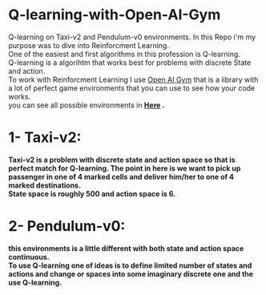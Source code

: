 # Q-learning-with-Open-AI-Gym
Q-learning on Taxi-v2 and Pendulum-v0 environments.
In this Repo i'm my purpose was to dive into Reinforcment Learning.<br>
One of the easiest and first algorithms in this profession is Q-learning.<br>
Q-learning is a algorihtm that works best for problems with discrete State and action.<br>
To work with Reinforcment Learning I use [Open AI Gym](https://gym.openai.com) that is a library with a lot of perfect game environments that you can use to see how your code works.<br>
you can see all possible environments in <b>[Here](https://gym.openai.com/envs/#classic_control) <b> .
# 1- Taxi-v2:
Taxi-v2 is a problem with discrete state and action space so that is perfect match for Q-learning.
The point in here is we want to pick up passenger in one of 4 marked cells and deliver him/her to one of 4 marked destinations.<br>
State space is roughly 500 and action space is 6.
# 2- Pendulum-v0:
this environments is a little different with both state and action space continuous.<br>
To use Q-learning one of ideas is to define limited number of states and actions and change or spaces into some imaginary discrete one and the use Q-learning.
